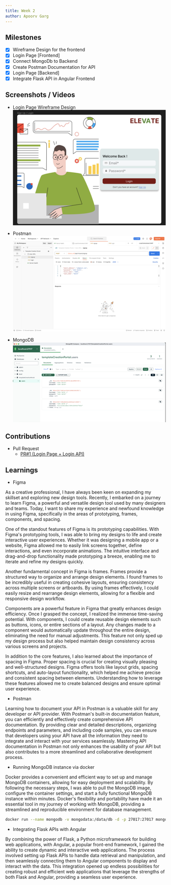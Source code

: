```yaml
---
title: Week 2
author: Apoorv Garg
---
```


## Milestones
- [x] Wireframe Design for the frontend
- [x] Login Page [Frontend]
- [x] Connect MongoDb to Backend
- [x] Create Postman Documentation for API
- [x] Login Page [Backend]
- [x] Integrate Flask API in Angular Frontend

## Screenshots / Videos 

- Login Page Wireframe Design
 ![Login page](../assets/login_page.png)

- Postman
 ![postman](../assets/postman.png)

- MongoDB
 ![mongodb](../assets/mongodb.png)


## Contributions

- Pull Request
  - [PR#1 (Login Page + Login API)](https://github.com/ELEVATE-Project/template-creation-portal/pull/1)

## Learnings

- Figma

As a creative professional, I have always been keen on expanding my skillset and exploring new design tools. Recently, I embarked on a journey to learn Figma, a powerful and versatile design tool used by many designers and teams. Today, I want to share my experience and newfound knowledge in using Figma, specifically in the areas of prototyping, frames, components, and spacing.

One of the standout features of Figma is its prototyping capabilities. With Figma's prototyping tools, I was able to bring my designs to life and create interactive user experiences. Whether it was designing a mobile app or a website, Figma allowed me to easily link screens together, define interactions, and even incorporate animations. The intuitive interface and drag-and-drop functionality made prototyping a breeze, enabling me to iterate and refine my designs quickly.

Another fundamental concept in Figma is frames. Frames provide a structured way to organize and arrange design elements. I found frames to be incredibly useful in creating cohesive layouts, ensuring consistency across multiple screens or artboards. By using frames effectively, I could easily resize and rearrange design elements, allowing for a flexible and responsive design workflow.

Components are a powerful feature in Figma that greatly enhances design efficiency. Once I grasped the concept, I realized the immense time-saving potential. With components, I could create reusable design elements such as buttons, icons, or entire sections of a layout. Any changes made to a component would automatically update throughout the entire design, eliminating the need for manual adjustments. This feature not only sped up my design process but also helped maintain design consistency across various screens and projects.

In addition to the core features, I also learned about the importance of spacing in Figma. Proper spacing is crucial for creating visually pleasing and well-structured designs. Figma offers tools like layout grids, spacing shortcuts, and auto-layout functionality, which helped me achieve precise and consistent spacing between elements. Understanding how to leverage these features allowed me to create balanced designs and ensure optimal user experience.
 
- Postman

Learning how to document your API in Postman is a valuable skill for any developer or API provider. With Postman's built-in documentation feature, you can efficiently and effectively create comprehensive API documentation. By providing clear and detailed descriptions, organizing endpoints and parameters, and including code samples, you can ensure that developers using your API have all the information they need to integrate and interact with your services seamlessly. Mastering API documentation in Postman not only enhances the usability of your API but also contributes to a more streamlined and collaborative development process.

- Running MongoDB instance via docker

Docker provides a convenient and efficient way to set up and manage MongoDB containers, allowing for easy deployment and scalability. By following the necessary steps, I was able to pull the MongoDB image, configure the container settings, and start a fully functional MongoDB instance within minutes. Docker's flexibility and portability have made it an essential tool in my journey of working with MongoDB, providing a streamlined and reproducible environment for database management.

```bash
docker run --name mongodb -v mongodata:/data/db -d -p 27017:27017 mongo
```

- Integrating Flask APIs with Angular

By combining the power of Flask, a Python microframework for building web applications, with Angular, a popular front-end framework, I gained the ability to create dynamic and interactive web applications. The process involved setting up Flask APIs to handle data retrieval and manipulation, and then seamlessly connecting them to Angular components to display and interact with the data. This integration opened up endless possibilities for creating robust and efficient web applications that leverage the strengths of both Flask and Angular, providing a seamless user experience.

